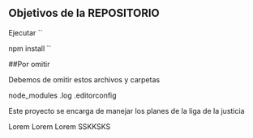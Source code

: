 

## Objetivos de la REPOSITORIO  

Ejecutar
``


npm install 
``

##Por  omitir 

Debemos de omitir estos archivos y carpetas

node_modules
.log
.editorconfig

Este proyecto se encarga de manejar los planes de la liga de la justicia

Lorem Lorem Lorem
SSKKSKS
